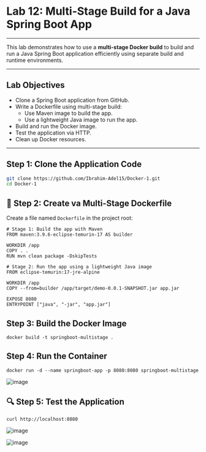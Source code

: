 
#  Lab 12: Multi-Stage Build for a Java Spring Boot App

---

This lab demonstrates how to use a **multi-stage Docker build** to build and run a Java Spring Boot application efficiently using separate build and runtime environments.

---

##  Lab Objectives

- Clone a Spring Boot application from GitHub.
- Write a Dockerfile using multi-stage build:
  - Use Maven image to build the app.
  - Use a lightweight Java image to run the app.
- Build and run the Docker image.
- Test the application via HTTP.
- Clean up Docker resources.

---

##  Step 1: Clone the Application Code

```bash
git clone https://github.com/Ibrahim-Adel15/Docker-1.git
cd Docker-1
```
## 🐳 Step 2: Create va Multi-Stage Dockerfile
Create a file named `Dockerfile` in the project root:
```
# Stage 1: Build the app with Maven
FROM maven:3.9.6-eclipse-temurin-17 AS builder

WORKDIR /app
COPY . .
RUN mvn clean package -DskipTests

# Stage 2: Run the app using a lightweight Java image
FROM eclipse-temurin:17-jre-alpine

WORKDIR /app
COPY --from=builder /app/target/demo-0.0.1-SNAPSHOT.jar app.jar

EXPOSE 8080
ENTRYPOINT ["java", "-jar", "app.jar"]
```
## Step 3: Build the Docker Image
```
docker build -t springboot-multistage .
```
## Step 4: Run the Container
```
docker run -d --name springboot-app -p 8080:8080 springboot-multistage
```
![image](https://github.com/user-attachments/assets/c96f0e55-c499-4d35-a583-212c600a97c3)

## 🔍 Step 5: Test the Application
```
curl http://localhost:8080
```
![image](https://github.com/user-attachments/assets/22318cb0-4a16-4690-add7-5a616cd878d4)

![image](https://github.com/user-attachments/assets/473eb10d-24b2-4a79-bff3-3b325be8e961)
